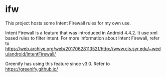 # ifw
This project hosts some Intent Firewall rules for my own use.

Intent Firewall is a feature that was introduced in Android 4.4.2. It use xml based rules to filter intent. For more information about Intent Firewall, refer to https://web.archive.org/web/20170628113521/http://www.cis.syr.edu/~wedu/android/IntentFirewall/

Greenify has using this feature since v3.0. Refer to https://greenify.github.io/
